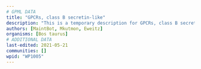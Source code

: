 ```yaml
---
# GPML DATA
title: "GPCRs, class B secretin-like"
description: "This is a temporary description for GPCRs, class B secretin-like"
authors: [MaintBot, Mkutmon, Eweitz]
organisms: [Bos taurus]
# ADDITIONAL DATA
last-edited: 2021-05-21
communities: []
wpid: "WP1005"
---
```

